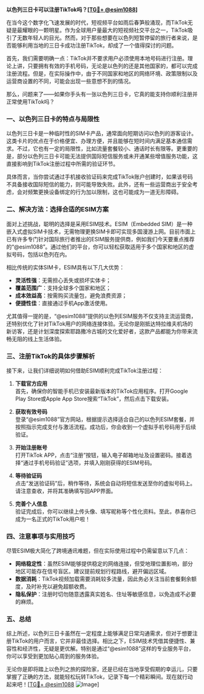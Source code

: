 **以色列三日卡可以注册TikTok吗？[[TG💪+ @esim1088](https://t.me/s/esim1088)]**

在当今这个数字化飞速发展的时代，短视频平台如雨后春笋般涌现，而TikTok无疑是最耀眼的一颗明星。作为全球用户量最大的短视频社交平台之一，TikTok吸引了无数年轻人的目光。然而，对于那些想要在以色列短暂停留的旅行者来说，是否能够利用当地的三日卡成功注册TikTok，却成了一个值得探讨的问题。

首先，我们需要明确一点：TikTok并不要求用户必须使用本地号码进行注册。理论上讲，只要拥有有效的手机号码，无论是以色列的还是其他国家的，都可以完成注册流程。但是，在实际操作中，由于不同国家和地区的网络环境、政策限制以及运营商设置的不同，可能会出现一些意想不到的情况。

那么，问题来了——如果你手头有一张以色列三日卡，它真的能支持你顺利注册并正常使用TikTok吗？

### 一、以色列三日卡的特点与局限性

以色列三日卡是一种临时性的SIM卡产品，通常面向短期访问以色列的游客设计。这类卡片的优点在于价格便宜、办理方便，并且能够在短时间内满足基本通信需求。不过，它也有一定的局限性，比如流量套餐较小、通话时长有限等。更重要的是，部分以色列三日卡可能无法提供国际短信服务或未开通某些增值服务功能，这直接影响到TikTok注册过程中所需的验证环节。

具体而言，当你尝试通过手机接收验证码来完成TikTok账户创建时，如果该号码不具备接收国际短信的能力，则可能导致失败。此外，还有一些运营商出于安全考虑，会对频繁更换设备绑定的行为加以限制，这也可能成为一道无形障碍。

### 二、解决方法：选择合适的ESIM方案

面对上述挑战，聪明的选择是采用ESIM技术。ESIM（Embedded SIM）是一种嵌入式虚拟SIM卡技术，无需物理更换SIM卡即可实现多国漫游上网。目前市面上已有许多专门针对国际旅行者推出的ESIM服务提供商，例如我们今天要重点推荐的“@esim1088”。通过他们的平台，你可以轻松获取适用于多个国家和地区的虚拟号码，包括以色列在内。

相比传统的实体SIM卡，ESIM具有以下几大优势：
- **灵活性强**：无需担心丢失或损坏实体卡；
- **覆盖范围广**：支持全球多个国家和地区；
- **成本效益高**：按需购买流量包，避免浪费资源；
- **便捷性佳**：直接通过手机App激活使用。

尤其值得一提的是，“@esim1088”提供的以色列ESIM服务不仅支持主流运营商，还特别优化了针对TikTok用户的网络连接体验。无论你是刚抵达特拉维夫机场的新访客，还是计划深度探索耶路撒冷古城的文化爱好者，这款产品都能为你带来流畅无阻的线上生活体验。

### 三、注册TikTok的具体步骤解析

接下来，让我们详细说明如何借助ESIM顺利完成TikTok注册过程：

1. **下载官方应用**  
   首先，确保你的智能手机已安装最新版本的TikTok应用程序。打开Google Play Store或Apple App Store搜索“TikTok”，然后点击下载安装。

2. **获取有效号码**  
   登录“@esim1088”官方网站，根据提示选择适合自己的以色列ESIM套餐，并按照指示完成支付与激活流程。成功后，你会收到一个虚拟手机号码用于后续验证。

3. **开始注册账号**  
   打开TikTok APP，点击“注册”按钮，输入电子邮箱地址及设置密码。接着选择“通过手机号码验证”选项，并填入刚刚获得的ESIM号码。

4. **等待验证码**  
   点击“发送验证码”后，稍作等待，系统会自动将短信发送至你的虚拟号码上。请注意查收，并将其准确填写回APP界面。

5. **完善个人信息**  
   验证完成后，你可以继续上传头像、填写昵称等个性化资料。至此，恭喜你已成为一名正式的TikTok用户啦！

### 四、注意事项与实用技巧

尽管ESIM极大简化了跨境通讯难题，但在实际使用过程中仍需留意以下几点：
- **网络稳定性**：虽然ESIM能够提供稳定的网络连接，但受地理位置影响，部分地区可能存在信号盲区。建议提前规划行程路线，避开偏远区域。
- **数据消耗**：TikTok视频加载需要消耗较多流量，因此务必关注当前套餐剩余额度，及时补充以避免超额收费。
- **隐私保护**：注册时切勿随意透露真实姓名、住址等敏感信息，以免造成不必要的麻烦。

### 五、总结

综上所述，以色列三日卡虽然在一定程度上能够满足日常沟通需求，但对于想要注册TikTok的用户而言，它并非最佳选择。相比之下，ESIM技术凭借其便捷性、兼容性和经济性，无疑是更优解。特别是通过“@esim1088”这样的专业服务平台，你可以享受到更加贴心周到的服务体验。

无论你是即将踏上以色列之旅的探险家，还是已经在当地享受假期的幸运儿，只要掌握了正确的方法，就能轻松玩转TikTok，记录下每一个精彩瞬间。现在就行动起来吧！[[TG💪+ @esim1088](https://t.me/s/esim1088) ![Image](https://i.postimg.cc/4NQfJmqS/Snipaste-2025-05-13-00-14-12.png)]